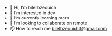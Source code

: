 - 👋 Hi, I’m bilel bzeouich
- 👀 I’m interested in dev
- 🌱 I’m currently learning mern
- 💞️ I’m looking to collaborate on remote
- 📫 How to reach me bilelbzeouich3@gmail.com

<!---
bilelbzeouich/bilelbzeouich is a ✨ special ✨ repository because its `README.md` (this file) appears on your GitHub profile.
You can click the Preview link to take a look at your changes.
--->
